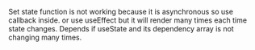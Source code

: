 Set state function is not working because it is asynchronous so use callback inside. or use useEffect but it will render many times each time state changes. Depends if useState and its dependency array is not changing many times.